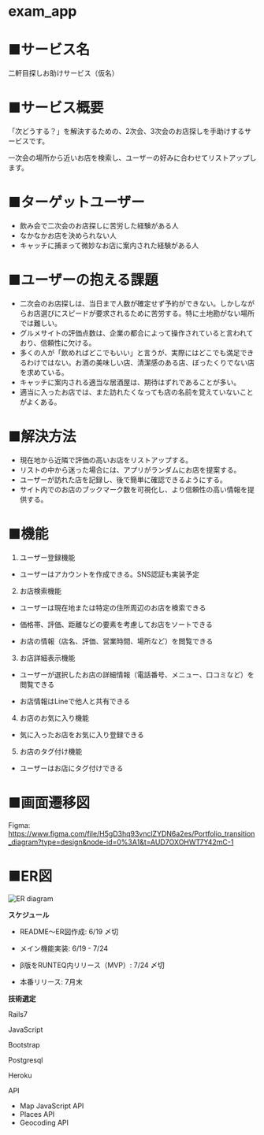 # exam_app

# **■サービス名**

二軒目探しお助けサービス（仮名）

# **■サービス概要**

「次どうする？」を解決するための、2次会、3次会のお店探しを手助けするサービスです。

一次会の場所から近いお店を検索し、ユーザーの好みに合わせてリストアップします。


# **■ターゲットユーザー**


- 飲み会で二次会のお店探しに苦労した経験がある人
- なかなかお店を決められない人
- キャッチに捕まって微妙なお店に案内された経験がある人


# **■ユーザーの抱える課題**

- 二次会のお店探しは、当日まで人数が確定せず予約ができない。しかしながらお店選びにスピードが要求されるために苦労する。特に土地勘がない場所では難しい。
- グルメサイトの評価点数は、企業の都合によって操作されていると言われており、信頼性に欠ける。
- 多くの人が「飲めればどこでもいい」と言うが、実際にはどこでも満足できるわけではない。お酒の美味しい店、清潔感のある店、ぼったくりでない店を求めている。
- キャッチに案内される適当な居酒屋は、期待はずれであることが多い。
- 適当に入ったお店では、また訪れたくなっても店の名前を覚えていないことがよくある。


# **■解決方法**

- 現在地から近隣で評価の高いお店をリストアップする。
- リストの中から迷った場合には、アプリがランダムにお店を提案する。
- ユーザーが訪れた店を記録し、後で簡単に確認できるようにする。
- サイト内でのお店のブックマーク数を可視化し、より信頼性の高い情報を提供する。


# **■機能**

1. ユーザー登録機能

- ユーザーはアカウントを作成できる。SNS認証も実装予定

2. お店検索機能

- ユーザーは現在地または特定の住所周辺のお店を検索できる

- 価格帯、評価、距離などの要素を考慮してお店をソートできる

- お店の情報（店名、評価、営業時間、場所など）を閲覧できる

3. お店詳細表示機能

- ユーザーが選択したお店の詳細情報（電話番号、メニュー、口コミなど）を閲覧できる

- お店情報はLineで他人と共有できる

4. お店のお気に入り機能

- 気に入ったお店をお気に入り登録できる

5. お店のタグ付け機能

- ユーザーはお店にタグ付けできる

# **■画面遷移図**
Figma:
https://www.figma.com/file/H5gD3hq93vnclZYDN6a2es/Portfolio_transition_diagram?type=design&node-id=0%3A1&t=AUD7OXOHWT7Y42mC-1


# **■ER図**
![ER diagram](https://viewer.diagrams.net/?tags=%7B%7D&highlight=0000ff&edit=_blank&layers=1&nav=1&title=Portfolio_erDiagram.drawio%20(1).png#R7Z1bc9o4GIZ%2Fy14ws72gAxhzuCzpITOb7uwm7bZ7lVGwMGqE5ZVFgP76lWzJ2IiDTcEmSDOZ1jog2%2Fpe65E%2BSXbDuZktP1EQTj8TD%2BJGp%2BUtG877RqczGPb5vyJilUS47XYS4VPkJVGZiAf0E8rIloydIw9GuYyMEMxQmI8ckyCAY5aLA5SSRT7bhOD8WUPgQy3iYQywHvsNeWwqb8ttreNvIfKn6sztlkyZAZVZRkRT4JFFJsr50HBuKCEsOZotbyAWdafqJfndxx2p6YVRGLAiP3j5Opj1FvMP%2F9z%2B%2BPTtT%2FD3D39625SlvAA8lzf8NYI0klfMVqoa%2BMWH4pCBJxE1ihigTFrLafEIXv8MoABSHtGOwxiDMEJx9iRmirB3B1ZkzlRBKjSaoCX07hNjibzcbne8MBEUhU944Q%2FyYkQywMgP%2BPGY37o444jCiF%2FLHYiYzDFlMywP9XpSNw0pg8tMlKy3T5DMIKMrnkWmdqUJpYYdGVysBdEeyrhpVgwDGQmkCP205PRk91y0IPD5raVn6x08W3%2FLyZyNcwHMqyYADI7IPPCirDT4QeYu11GxYEqIp6OJZ79u7oX8R1NC0U%2BhFiytm9VSHF6gGQYBf66AtxE1InE7EmsCYXxDMBGCC0gANc2JTB4l4RdAfchkREhQwOIackf8j9fZTeut23D5td7wcHsd5n8iO2U3JIgY5doWZUAusQUUMhsxEspCMZyo8qk0iDh%2BIoyR2U4V7n0eD0uzpBY35ZGVYk4XZUXgaCL464%2BdMuD3zxDAa9HHDYdouMHaaFssu7Wu0%2FrdrPjN5oLw6pzguO2dIs%2BDvOkYLaaIwYcQjEWmBUfXoUZj7xNw2FwZ%2BzglzbOlpShZWgVtQVeTAc%2FOieS8E7%2FkzbTPG%2Bp6ZaGokeQdRdz4KPDvkl%2F2NnTjXohulrsf895JdVSouAqE5FqoFIJK64xQ6dUNlV5xEVTTdkAPqfLOSxS3sK2unSh9TQMBmMGUKfzx4a33pSPlEoRiHEIGFiG1I2RYN0KGxiJkUNhW144Q5UTMiADOAMIWIqWlYhxElI%2FNQqM6aLQ7dVOj3zaFEkrfFhPNvu7IHtNVyKD3GIIoWhDqWWKUl415yHAsMipHhls7MrrGIMMpbJ2rR4bupo74aS0mykvFOEy0Xd0VAT0fqqknaWsqLgAqAvCGeEp8EgB8R2IRCGP8gIytJDnAnJG8qWKuvBNrYHjEh%2Fuk1DjyI8IKPjDw1ll%2BQkq%2BkM8gWCUp2XxLxL6L47euDP2bSXm%2FzAYUonStqN41mdMx3FdFsk0V1bJXPBRiwNALzBW%2FRxp%2FCf41Mgs78mstUpqoIlgMT%2FmrtRQOFtRx3XxByS1rBZ1MU%2Fr86z3HNJhTIHi%2Ft1vSMG05j6PWoCljbZvvGmxtLM7ViWjbac%2FTr6XpFhbGnsU023VwLhnoE58GraZp28nPtCr02U%2B7nuYkytnT3XRP290sUlwVUrLToad3U5RGS%2FEuxrnQYu6EaNvOiKYLD%2FUZUbuq5jipGAeSdKBlQVIjSLYtrKkUJMrqBoKkhKvh6kGi7%2FvAJPAZYnNvjRMPjtGMP%2FjG8uQI55Q5PNF9lpYnlfNk65qbaoFSwvd5bUApbq6rB4ru%2BhRTOxYnR%2BrFOJz0e5Ye1dNj2%2FKbSunR75sCCyVwC4tmX%2FdpUw4L4bmSqOAmAMxcUJTQinmgGFpQVA%2BKQd2gUCczABTDwta5dlAMdJ81CWHwCOxSzSPUYhwqBtYjVT0q0ne%2F1YeK3Rs5rgwVSuAWFc2B7o4eYxJBy4qj5GIeK1zLiupZ0a2dFbvdjtfGCrs8N60KfXkug%2FgxmM%2BexLJcS4uygjGOFsPdLxqwtDgbLfp102K4e0B5ZbQY2rVSaVXoa6WA51EYRRYV5dViHCo6emdjvbfzkQHf7u%2FMS8NVTXrZ%2FZ3pWqjTr3Gym3CK8b%2FMYph%2BYWFcyv7Ojr4Jx6D9nR27Dyd9a76%2BD8fu7zyJcozrHjh2W87Jh5bl0VL7%2Fk6no8ngY91oqWyw6djBZloV%2BmCTrkcLrw8yFyEa86Bi9%2BZcAFRq3%2Bvp6FtzDIKK3ZyTVoW%2BOYcB39LkOLUYR5OuPtodEfI8A%2FTZ%2Bi43302X910WdVmdz3XZtePLk7su0wfi9bguu%2Fr40iDXZdcOMNOq0AeYjU4Pi2eFFw14yngKaASTK%2Bz9NxcfOB7N2UR8bUQF%2BZEv%2F8eS1EFOSSrjONGH6GJQ%2F%2Bn3eL0Xv%2B5W9uBNXFBLqKE5ATOEV8kPbiF%2BgQyNQSY9ihsgkdruhMtsQnJqkRIQKnYZr9NeAEV89NzkLABsTgUs9uYbg3BXloU0nkjst5LRQwtDxs3WlN0V%2FZeEhlMQyCI7SRyXIWtKOr2Ly5iwTAoKvFjRIqmlbjRO4Y1cEE146eo88YOXSC3GYuYk4tMH%2BctKy%2BJ38vSMeHGiTN5ykmfYlGLN5XsC42c%2Ffpdxc8OWokURFnT6yf%2Fd%2FpvMZXpwTMSePiLvT7wMmWKkLjbZ37dxBx6KQgxWqkca5%2B60fkMz0cCDQApuQ4LbOrGJKPnjkehSafWy%2B7bVueNLtIbm9XWt5%2BTknpPy3aXa3fFdkz0nXes5SatC95zMI0it6%2BQ4uZiHE33xl8VJ5Tip3RHf1dePGYST4hMnV48TfQGZnd39VdEYB5W2q29wvvgvEOl2l6NQptiz63adir4m1FPbS5TPdrDxEaCiXxPaLKhb8deEXN3F98UuMz%2B0zLxbdNA5PFcvwbW%2Bh5NP1aTPwuuZqnF134NBUzWudT6kVaE7H15fF7E6t3YJ5RjXZXStH%2BLkfojyaKndre2W2Md2ZV4I13oh0qrQvRD2K0LHScU4kPQsSH4FJKVHqb38ILX%2Bl%2Bv1zEVIzyJk7YJsaVY%2FhwuSG4SuvitDi0D83fLkK%2BYiuP50eRxapaFiXslCLs6dj%2FHBD6HLZ%2BWgi1N5u0%2Fn4vzFz1nrrze6eAfzsVI53rrtouZVW9XO7cF2Nz3YTjEP9uFWgQcpEevu1tl5Kzr9TDwocvwP)



**スケジュール**

- README〜ER図作成: 6/19 〆切

- メイン機能実装: 6/19 - 7/24

- β版をRUNTEQ内リリース（MVP）: 7/24 〆切

- 本番リリース: 7月末

**技術選定**

Rails7

JavaScript

Bootstrap

Postgresql

Heroku

API

- Map JavaScript API
- Places API
- Geocoding API

